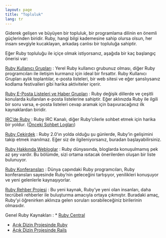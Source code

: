 ```yaml
---
layout: page
title: "Topluluk"
lang: tr
---
```


Giderek gelişen ve büyüyen bir topluluk, bir programlama dilinin en
önemli güçlerinden biridir. Ruby, hangi bilgi kademesine sahip olursa
olsun, her insanı sevgiyle kucaklayan, arkadaş canlısı bir topluluğa
sahiptir.

Eğer Ruby topluluğu ile içiçe olmak istiyorsanız, aşağıda bir kaç
başlangıç önerisi var:

[Ruby Kullanıcı Grupları](user-groups/)
: Yerel Ruby kullanıcı grubunuz olması, diğer Ruby programcıları ile
  iletişim kurmanız için ideal bir fırsattır. Ruby Kullanıcı Grupları
  aylık toplantılar, e-posta listeleri, bir web sitesi ve eğer
  şanslıysanız kodlama festivalleri gibi harika aktiviteler içerir.

[Ruby E-Posta Listeleri ve Haber Grupları](mailing-lists/)
: Ruby değişik dillerde ve çeşitli konularda kullanılan e-posta
  listelerine sahiptir. Eğer aklınızda Ruby ile ilgili bir soru varsa,
  e-posta listeleri cevap aramak için başvuracağınız ilk kaynaklardan
  biridir.

[IRC’de Ruby](irc://irc.freenode.net/ruby-lang)
: Ruby IRC Kanalı, diğer Ruby’cilerle sohbet etmek için harika bir
  yoldur. ([Önceki Sohbet Logları][1])

[Ruby Çekirdek](ruby-core/)
: Ruby 2.0’ın yolda olduğu şu günlerde, Ruby’in gelişimini takip etmek
  inanılmaz. Eğer siz de ilgileniyorsanız, buradan başlayabilirsiniz.

[Ruby Hakkında Webloglar](weblogs/)
: Ruby dünyasında, bloglarda konuşulmamış pek az şey vardır. Bu bölümde,
  sizi ortama ısıtacak önerilerden oluşan bir liste bulunuyor.

[Ruby Konferansları](conferences/)
: Dünya çapındaki Ruby programcıları, Ruby konferansları sayesinde
  Ruby’nin geleceğini tartışıyor, yenilikleri konuşuyor ve yeni
  gelenlerle kaynaşıyorlar.

[Ruby Rehber Projesi][2]
: Bu yeni kaynak, Ruby’ye yeni olan insanları, daha tecrübeli rehberler
  ile buluşturma amacıyla ortaya çıkmıştır. Buradaki amaç, Ruby’yi
  öğrenirken aklınıza gelen soruları sorabileceğiniz birilerinin
  olmasıdır.

Genel Ruby Kaynakları
: * [Ruby Central][3]
  * [Açık Dizin Projesinde Ruby][4]
  * [Açık Dizin Projesinde Rails][5]



[1]: http://meme.b9.com/ 
[2]: http://rubymentor.rubyforge.org/ 
[3]: http://www.rubycentral.org/ 
[4]: http://dmoz.org/Computers/Programming/Languages/Ruby/ 
[5]: http://dmoz.org/Computers/Programming/Languages/Ruby/Software/Rails/ 
